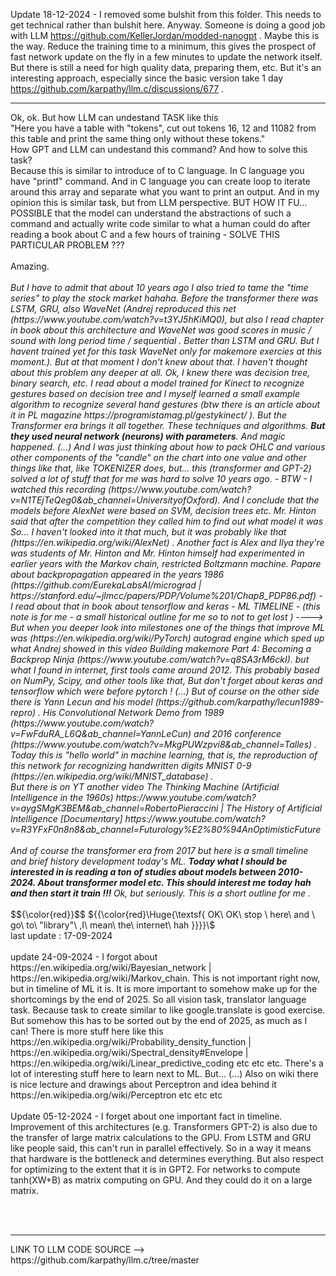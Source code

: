Update 18-12-2024 - I removed some bulshit from this folder. This needs to get technical rather than bulshit here. Anyway. Someone is doing a good job with LLM https://github.com/KellerJordan/modded-nanogpt . Maybe this is the way. Reduce the training time to a minimum, this gives the prospect of fast network update on the fly in a few minutes to update the network itself. But there is still a need for high quality data, preparing them, etc. But it's an interesting approach, especially since the basic version take 1 day https://github.com/karpathy/llm.c/discussions/677 . 
<hr>
Ok, ok. But how LLM can undestand TASK like this <br />
"Here you have a table with "tokens", cut out tokens 16, 12 and 11082 from this table and print the same thing only without these tokens." <br />
How GPT and LLM can undestand this command? And how to solve this task? <br />
Because this is similar to introduce of to C language. In C language you have "printf" command. And in C language you can create loop to iterate around this array and separate what you want to print an output. And in my opinion this is similar task, but from LLM perspective. BUT HOW IT FU... POSSIBLE that the model can understand the abstractions of such a command and actually write code similar to what a human could do after reading a book about C and a few hours of training - SOLVE THIS PARTICULAR PROBLEM ??? 
<br /><br />
Amazing.
<br /><br />
<i>But I have to admit that about 10 years ago I also tried to tame the "time series" to play the stock market hahaha. Before the transformer there was LSTM, GRU, also WaveNet (Andrej reproduced this net (https://www.youtube.com/watch?v=t3YJ5hKiMQ0), but also I read chapter in book about this architecture and WaveNet was good scores in music / sound with long period time / sequential . Better than LSTM and GRU. But I havent trained yet for this task WaveNet only for makemore exercies at this moment.). But at that moment I don't knew about that. I haven't thought about this problem any deeper at all. Ok, I knew there was decision tree, binary search, etc. I read about a model trained for Kinect to recognize gestures based on decision tree and I myself learned a small example algorithm to recognize several hand gestures (btw there is an article about it in PL magazine https://programistamag.pl/gestykinect/ ). But the Transformer era brings it all together. These techniques and algorithms. <b>But they used neural network (neurons) with parameters</b>. And magic happened. (...) And I was just thinking about how to pack OHLC and various other components of the "candle" on the chart into one value and  other things like that, like TOKENIZER does, but... this (transformer and GPT-2) solved a lot of stuff that for me was hard to solve 10 years ago. - BTW - I watched this recording (https://www.youtube.com/watch?v=N1TEjTeQeg0&ab_channel=UniversityofOxford). And I conclude that the models before AlexNet were based on SVM, decision trees etc. Mr. Hinton said that after the competition they called him to find out what model it was So... I haven't looked into it that much, but it was probably like that (https://en.wikipedia.org/wiki/AlexNet) . Another fact is Alex and Ilya they're was students of Mr. Hinton and Mr. Hinton himself had experimented in earlier years with the Markov chain, restricted Boltzmann machine. Papare about backpropagation appeared in the years
1986 (https://github.com/EurekaLabsAI/micrograd  |  https://stanford.edu/~jlmcc/papers/PDP/Volume%201/Chap8_PDP86.pdf) - I read about that in book about tensorflow and keras - ML TIMELINE  - (this note is for me - a small historical outline for me so to not to get lost ) ----> But when you deeper look into milestones one of the things that improve ML was (https://en.wikipedia.org/wiki/PyTorch) autograd engine which sped up what Andrej showed in this video Building makemore Part 4: Becoming a Backprop Ninja
 (https://www.youtube.com/watch?v=q8SA3rM6ckI). but what I found in internet, first tools came around 2012. This probably based on NumPy, Scipy, and other tools like that, But don't forget about keras and tensorflow which were before pytorch ! (...) But of course on the other side there is Yann Lecun and his model (https://github.com/karpathy/lecun1989-repro) . His Convolutional Network Demo from 1989
(https://www.youtube.com/watch?v=FwFduRA_L6Q&ab_channel=YannLeCun) and 2016 conference (https://www.youtube.com/watch?v=MkgPUWzpvi8&ab_channel=Talles) . Today this is "hello world" in machine learning, that is, the reproduction of this network for recognizing handwritten digits MNIST 0-9 (https://en.wikipedia.org/wiki/MNIST_database) .<br />
But there is on YT another video The Thinking Machine (Artificial Intelligence in the 1960s) https://www.youtube.com/watch?v=aygSMgK3BEM&ab_channel=RobertoPieraccini | The History of Artificial Intelligence [Documentary]
 https://www.youtube.com/watch?v=R3YFxF0n8n8&ab_channel=Futurology%E2%80%94AnOptimisticFuture
 <br /><br />
And of course the transformer era from 2017 but here is a small timeline and brief history development today's ML. <b>Today what I should be interested in is reading a ton of studies about models between 2010-2024. About transformer model etc. This should interest me today hah and then start it  train !!! </b> Ok, but seriously. This is a short outline for me . </i>
<br /><br />
$${\color{red}}$$	
		${{\color{red}\Huge{\textsf{     OK\   OK\   stop \  here\   and \   go\   to\   "library"\   ,I\    mean\   the\   internet\   hah  }}}}\$
<br />
last update : 17-09-2024
<br /><br />
update 24-09-2024 - I forgot about https://en.wikipedia.org/wiki/Bayesian_network | https://en.wikipedia.org/wiki/Markov_chain. This is not important right now, but in timeline of ML it is. It is more important to somehow make up for the shortcomings by the end of 2025. So all vision task, translator language task. Because task to create similar to like google.translate is good exercise.  But somehow this has to be sorted out by the end of 2025, as much as I can! There is more stuff here like this https://en.wikipedia.org/wiki/Probability_density_function | https://en.wikipedia.org/wiki/Spectral_density#Envelope | https://en.wikipedia.org/wiki/Linear_predictive_coding etc etc etc. There's a lot of interesting stuff here to learn next to ML. But...  (...) Also on wiki there is nice lecture and drawings about Perceptron and idea behind it https://en.wikipedia.org/wiki/Perceptron etc etc etc 
<br /><br />
Update 05-12-2024 - I forget about one important fact in timeline. Improvement of this architectures (e.g. Transformers GPT-2) is also due to the transfer of large matrix calculations to the GPU. From LSTM and GRU like people said, this can't run in parallel effectively. So in a way it means that hardware is the bottleneck and determines everything. But also respect for optimizing to the extent that it is in GPT2. For networks to compute tanh(XW+B) as matrix computing on GPU. And they could do it on a large matrix.

<br /><br />
<hr>
LINK TO LLM CODE SOURCE --> https://github.com/karpathy/llm.c/tree/master
<br /><br />
